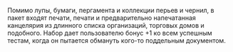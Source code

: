 Помимо лупы, бумаги, пергамента и коллекции перьев и чернил, в пакет входят печати, печати и предварительно напечатанная канцелярия из длинного списка организаций, торговых домов и подобного. Набор дает пользователю бонус +1 ко всем успешным тестам, когда он пытается обмануть кого-то поддельным документом.